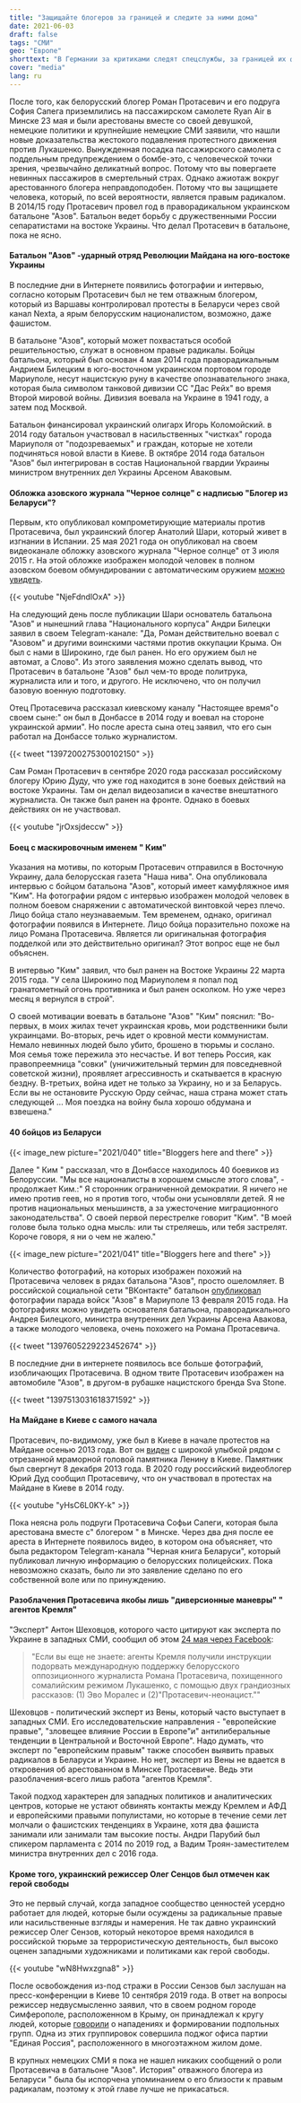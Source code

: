 ```yaml
---
title: "Защищайте блогеров за границей и следите за ними дома"
date: 2021-06-03
draft: false
tags: "СМИ"
geo: "Европе"
shorttext: "В Германии за критиками следят спецслужбы, за границей их финансируют, чтобы иметь возможность критиковать."
cover: "media"
lang: ru
---
```


После того, как белорусский блогер Роман Протасевич и его подруга София Сапега приземлились на пассажирском самолете Ryan Air в Минске 23 мая и были арестованы вместе со своей девушкой, немецкие политики и крупнейшие немецкие СМИ заявили, что нашли новые доказательства жестокого подавления протестного движения против Лукашенко. Вынужденная посадка пассажирского самолета с поддельным предупреждением о бомбе-это, с человеческой точки зрения, чрезвычайно деликатный вопрос. Потому что вы повергаете невинных пассажиров в смертельный страх. Однако ажиотаж вокруг арестованного блогера неправдоподобен. Потому что вы защищаете человека, который, по всей вероятности, является правым радикалом. В 2014/15 году Протасевич провел год в праворадикальном украинском батальоне "Азов". Батальон ведет борьбу с дружественными России сепаратистами на востоке Украины. Что делал Протасевич в батальоне, пока не ясно.

#### Батальон "Азов" -ударный отряд Революции Майдана на юго-востоке Украины

В последние дни в Интернете появились фотографии и интервью, согласно которым Протасевич был не тем отважным блогером, который из Варшавы контролировал протесты в Беларуси через свой канал Nexta, а ярым белорусским националистом, возможно, даже фашистом.

В батальоне "Азов", который может похвастаться особой решительностью, служат в основном правые радикалы. Бойцы батальона, который был основан 4 мая 2014 года праворадикальным Андрием Билецким в юго-восточном украинском портовом городе Мариуполе, несут нацистскую руну в качестве опознавательного знака, которая была символом танковой дивизии СС "Дас Рейх" во время Второй мировой войны. Дивизия воевала на Украине в 1941 году, а затем под Москвой.

Батальон финансировал украинский олигарх Игорь Коломойский. в 2014 году батальон участвовал в насильственных "чистках" города Мариуполя от "подозреваемых" и граждан, которые не хотели подчиняться новой власти в Киеве. В октябре 2014 года батальон "Азов" был интегрирован в состав Национальной гвардии Украины министром внутренних дел Украины Арсеном Аваковым.

#### Обложка азовского журнала "Черное солнце" с надписью "Блогер из Беларуси"?

Первым, кто опубликовал компрометирующие материалы против Протасевича, был украинский блогер Анатолий Шари, который живет в изгнании в Испании. 25 мая 2021 года он опубликовал на своем видеоканале обложку азовского журнала "Черное солнце" от 3 июля 2015 г. На этой обложке изображен молодой человек в полном азовском боевом обмундировании с автоматическим оружием [можно увидеть](https://strana.ua/news/335260-roman-protasevich-v-azove-voeval-li-belorusskij-nekhta-na-donbasse.html "Черное солнце Романа Протасевича. Воевал ли экс-главред Нехты в Азове").

{{< youtube "NjeFdndlOxA" >}}

На следующий день после публикации Шари основатель батальона "Азов" и нынешний глава "Национального корпуса" Андри Билецки заявил в своем Telegram-канале: "Да, Роман действительно воевал с "Азовом" и другими воинскими частями против оккупации Крыма. Он был с нами в Широкино, где был ранен. Но его оружием был не автомат, а Слово". Из этого заявления можно сделать вывод, что Протасевич в батальоне "Азов" был чем-то вроде политрука, журналиста или и того, и другого. Не исключено, что он получил базовую военную подготовку.

Отец Протасевича рассказал киевскому каналу "Настоящее время"о своем сыне:" он был в Донбассе в 2014 году и воевал на стороне украинской армии". Но после ареста сына отец заявил, что его сын работал на Донбассе только журналистом.

{{< tweet "1397200275300102150" >}}

Сам Роман Протасевич в сентябре 2020 года рассказал российскому блогеру Юрию Дуду, что уже год находится в зоне боевых действий на востоке Украины. Там он делал видеозаписи в качестве внештатного журналиста. Он также был ранен на фронте. Однако в боевых действиях он не участвовал.

{{< youtube "jrOxsjdeccw" >}}

#### Боец с маскировочным именем " Ким"

Указания на мотивы, по которым Протасевич отправился в Восточную Украину, дала белорусская газета "Наша нива". Она опубликовала интервью с бойцом батальона "Азов", который имеет камуфляжное имя "Ким". На фотографии рядом с интервью изображен молодой человек в полном боевом снаряжении с автоматической винтовкой через плечо. Лицо бойца стало неузнаваемым. Тем временем, однако, оригинал фотографии появился в Интернете. Лицо бойца поразительно похоже на лицо Романа Протасевича. Является ли оригинальная фотография подделкой или это действительно оригинал? Этот вопрос еще не был объяснен.

В интервью "Ким" заявил, что был ранен на Востоке Украины 22 марта 2015 года. "У села Широкино под Мариуполем я попал под гранатометный огонь противника и был ранен осколком. Но уже через месяц я вернулся в строй".

О своей мотивации воевать в батальоне "Азов" "Ким" пояснил: "Во-первых, в моих жилах течет украинская кровь, мои родственники были украинцами. Во-вторых, речь идет о кровной мести коммунистам. Немало невинных людей было убито, брошено в тюрьмы и сослано. Моя семья тоже пережила это несчастье. И вот теперь Россия, как правопреемница "совки" (уничижительный термин для повседневной советской жизни), проявляет агрессивность и скатывается в красную бездну. В-третьих, война идет не только за Украину, но и за Беларусь. Если вы не остановите Русскую Орду сейчас, наша страна может стать следующей ... Моя поездка на войну была хорошо обдумана и взвешена."

#### 40 бойцов из Беларуси

{{< image_new picture="2021/040" title="Bloggers here and there" >}}

Далее " Ким " рассказал, что в Донбассе находилось 40 боевиков из Белоруссии. "Мы все националисты в хорошем смысле этого слова", - продолжает Ким.:" Я сторонник ограниченной демократии. Я ничего не имею против геев, но я против того, чтобы они усыновляли детей. Я не против национальных меньшинств, а за ужесточение миграционного законодательства". О своей первой перестрелке говорит "Ким". "В моей голове была только одна мысль: или ты стреляешь, или тебя застрелят. Короче говоря, я ни о чем не жалею."

{{< image_new picture="2021/041" title="Bloggers here and there" >}}

Количество фотографий, на которых изображен похожий на Протасевича человек в рядах батальона "Азов", просто ошеломляет. В российской социальной сети "ВКонтакте" батальон [опубликовал](https://vk.com/album-72444174_217069121 "13 червня. Перше звільнення Маріуполя") фотографии парада войск "Азов" в Мариуполе 13 февраля 2015 года. На фотографиях можно увидеть основателя батальона, праворадикального Андрея Билецкого, министра внутренних дел Украины Арсена Авакова, а также молодого человека, очень похожего на Романа Протасевича.

{{< tweet "1397605229223452674" >}}

В последние дни в интернете появилось все больше фотографий, изобличающих Протасевича. В одном твите Протасевич изображен на автомобиле "Азов", в другом-в рубашке нацистского бренда Sva Stone.

{{< tweet "1397513031618371592" >}}

#### На Майдане в Киеве с самого начала

Протасевич, по-видимому, уже был в Киеве в начале протестов на Майдане осенью 2013 года. Вот он [виден](https://vk.com/wall-99493401_785466 "Протасевич в Киеве, вместе с толпой неонаци разбивает памятник Ленину.") с широкой улыбкой рядом с отрезанной мраморной головой памятника Ленину в Киеве. Памятник был свергнут 8 декабря 2013 года. В 2020 году российский видеоблогер Юрий Дуд сообщил Протасевичу, что он участвовал в протестах на Майдане в Киеве в 2014 году.

{{< youtube "yHsC6L0KY-k" >}}

Пока неясна роль подруги Протасевича Софьи Сапеги, которая была арестована вместе с" блогером " в Минске. Через два дня после ее ареста в Интернете появилось видео, в котором она объясняет, что была редактором Telegram-канала "Черная книга Беларуси", который публиковал личную информацию о белорусских полицейских. Пока невозможно сказать, было ли это заявление сделано по его собственной воле или по принуждению.

#### Разоблачения Протасевича якобы лишь "диверсионные маневры" " агентов Кремля"

"Эксперт" Антон Шеховцов, которого часто цитируют как эксперта по Украине в западных СМИ, сообщил об этом [24 мая через Facebook](https://www.facebook.com/plugins/post.php?href=https%3A%2F%2Fwww.facebook.com%2Fanton.shekhovtsov%2Fposts%2F10219222504289218&show_text=true&width=500 "Anton Shekhovtsov"):

> "Если вы еще не знаете: агенты Кремля получили инструкции подорвать международную поддержку белорусского оппозиционного журналиста Романа Протасевича, похищенного сомалийским режимом Лукашенко, с помощью двух грандиозных рассказов: (1) Эво Моралес и (2)"Протасевич-неонацист.""

Шеховцов - политический эксперт из Вены, который часто выступает в западных СМИ. Его исследовательские направления - "европейские правые", "зловещее влияние России в Европе"и" антилиберальные тенденции в Центральной и Восточной Европе". Надо думать, что эксперт по "европейским правым" также способен выявить правых радикалов в Беларуси и Украине. Но нет, эксперт из Вены не вдается в откровения об арестованном в Минске Протасевиче. Ведь эти разоблачения-всего лишь работа "агентов Кремля".

Такой подход характерен для западных политиков и аналитических центров, которые не устают обвинять контакты между Кремлем и АФД и европейскими правыми популистами, но которые в течение семи лет молчали о фашистских тенденциях в Украине, хотя два фашиста занимали или занимали там высокие посты. Андри Парубий был спикером парламента с 2014 по 2019 год, а Вадим Троян-заместителем министра внутренних дел с 2016 года.

#### Кроме того, украинский режиссер Олег Сенцов был отмечен как герой свободы

Это не первый случай, когда западное сообщество ценностей усердно работает для людей, которые были осуждены за радикальные правые или насильственные взгляды и намерения. Не так давно украинский режиссер Олег Сензов, который некоторое время находился в российской тюрьме за террористическую деятельность, был высоко оценен западными художниками и политиками как герой свободы.

{{< youtube "wN8Hwxzgna8" >}}

После освобождения из-под стражи в России Сензов был заслушан на пресс-конференции в Киеве 10 сентября 2019 года. В ответ на вопросы режиссер недвусмысленно заявил, что в своем родном городе Симферополе, расположенном в Крыму, он принадлежал к кругу людей, которые [говорили](https://www.heise.de/tp/features/Oleg-Senzow-Freiheitsheld-oder-doch-Terrorist-4522630.html "Oleg Senzow: Freiheitsheld oder doch Terrorist?") о нападениях и формировании подпольных групп. Одна из этих группировок совершила поджог офиса партии "Единая Россия", расположенного в многоэтажном жилом доме.

В крупных немецких СМИ я пока не нашел никаких сообщений о роли Протасевича в батальоне "Азов". История" отважного блогера из Беларуси " была бы испорчена упоминанием о его близости к правым радикалам, поэтому к этой главе лучше не прикасаться.
